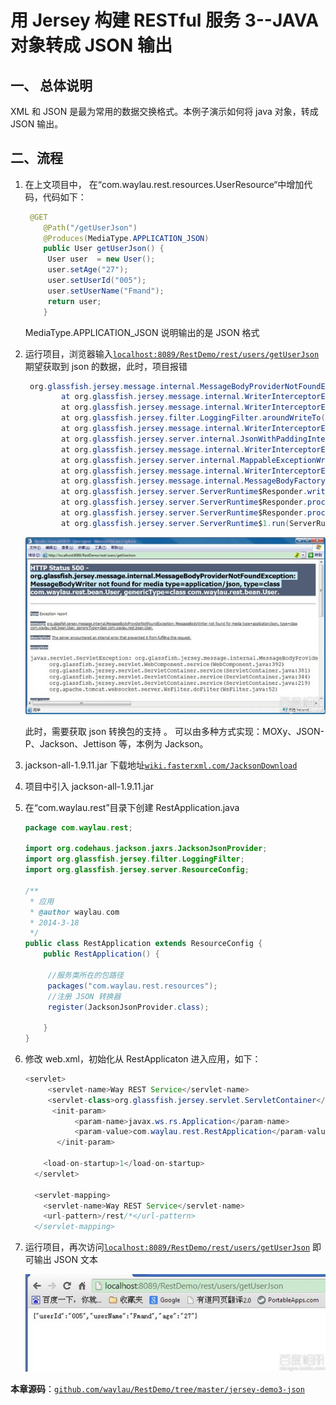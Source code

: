 # 用 Jersey 构建 RESTful 服务 3--JAVA 对象转成 JSON 输出

## 一、 总体说明

XML 和 JSON 是最为常用的数据交换格式。本例子演示如何将 java 对象，转成 JSON 输出。

## 二、流程

1.  在上文项目中， 在“com.waylau.rest.resources.UserResource“中增加代码，代码如下：

    ```java
     @GET    
        @Path("/getUserJson")    
        @Produces(MediaType.APPLICATION_JSON)    
        public User getUserJson() {    
         User user  = new User();    
         user.setAge("27");    
         user.setUserId("005");    
         user.setUserName("Fmand");    
         return user;    
        } 
    ```

    MediaType.APPLICATION_JSON 说明输出的是 JSON 格式

2.  运行项目，浏览器输入[`localhost:8089/RestDemo/rest/users/getUserJson`](http://localhost:8089/RestDemo/rest/users/getUserJson) 期望获取到 json 的数据，此时，项目报错

    ```java
     org.glassfish.jersey.message.internal.MessageBodyProviderNotFoundException: MessageBodyWriter not found for media type=application/json, type=class com.waylau.rest.bean.User, genericType=class com.waylau.rest.bean.User.  
            at org.glassfish.jersey.message.internal.WriterInterceptorExecutor$TerminalWriterInterceptor.aroundWriteTo(WriterInterceptorExecutor.java:247)  
            at org.glassfish.jersey.message.internal.WriterInterceptorExecutor.proceed(WriterInterceptorExecutor.java:162)  
            at org.glassfish.jersey.filter.LoggingFilter.aroundWriteTo(LoggingFilter.java:293)  
            at org.glassfish.jersey.message.internal.WriterInterceptorExecutor.proceed(WriterInterceptorExecutor.java:162)  
            at org.glassfish.jersey.server.internal.JsonWithPaddingInterceptor.aroundWriteTo(JsonWithPaddingInterceptor.java:103)  
            at org.glassfish.jersey.message.internal.WriterInterceptorExecutor.proceed(WriterInterceptorExecutor.java:162)  
            at org.glassfish.jersey.server.internal.MappableExceptionWrapperInterceptor.aroundWriteTo(MappableExceptionWrapperInterceptor.java:88)  
            at org.glassfish.jersey.message.internal.WriterInterceptorExecutor.proceed(WriterInterceptorExecutor.java:162)  
            at org.glassfish.jersey.message.internal.MessageBodyFactory.writeTo(MessageBodyFactory.java:1154)  
            at org.glassfish.jersey.server.ServerRuntime$Responder.writeResponse(ServerRuntime.java:571)  
            at org.glassfish.jersey.server.ServerRuntime$Responder.processResponse(ServerRuntime.java:378)  
            at org.glassfish.jersey.server.ServerRuntime$Responder.process(ServerRuntime.java:368)  
            at org.glassfish.jersey.server.ServerRuntime$1.run(ServerRuntime.java:262) 
    ```

    ![](img/7e3e6709c93d70cfade7b8b0fadcd100baa12b69.jpg)

    此时，需要获取 json 转换包的支持 。 可以由多种方式实现：MOXy、JSON-P、Jackson、Jettison 等，本例为 Jackson。

3.  jackson-all-1.9.11.jar 下载地址[`wiki.fasterxml.com/JacksonDownload`](http://wiki.fasterxml.com/JacksonDownload)

4.  项目中引入 jackson-all-1.9.11.jar

5.  在“com.waylau.rest”目录下创建 RestApplication.java

    ```java
    package com.waylau.rest;  

    import org.codehaus.jackson.jaxrs.JacksonJsonProvider;  
    import org.glassfish.jersey.filter.LoggingFilter;  
    import org.glassfish.jersey.server.ResourceConfig;  

    /**
     * 应用
     * @author waylau.com
     * 2014-3-18
     */  
    public class RestApplication extends ResourceConfig {  
        public RestApplication() {  

         //服务类所在的包路径
         packages("com.waylau.rest.resources");  
         //注册 JSON 转换器
         register(JacksonJsonProvider.class);  

        }  
    } 
    ```

6.  修改 web.xml，初始化从 RestApplicaton 进入应用，如下：

    ```java
    <servlet>    
         <servlet-name>Way REST Service</servlet-name>  
         <servlet-class>org.glassfish.jersey.servlet.ServletContainer</servlet-class>  
          <init-param>  
               <param-name>javax.ws.rs.Application</param-name>  
               <param-value>com.waylau.rest.RestApplication</param-value>  
           </init-param>  

        <load-on-startup>1</load-on-startup>  
      </servlet>  

      <servlet-mapping>  
        <servlet-name>Way REST Service</servlet-name>  
        <url-pattern>/rest/*</url-pattern>  
      </servlet-mapping> 
    ```

7.  运行项目，再次访问[`localhost:8089/RestDemo/rest/users/getUserJson`](http://localhost:8089/RestDemo/rest/users/getUserJson) 即可输出 JSON 文本

    ![](img/79f0f736afc37931da389494e9c4b74543a9113e.jpg)

**本章源码**：[`github.com/waylau/RestDemo/tree/master/jersey-demo3-json`](https://github.com/waylau/RestDemo/tree/master/jersey-demo3-json)